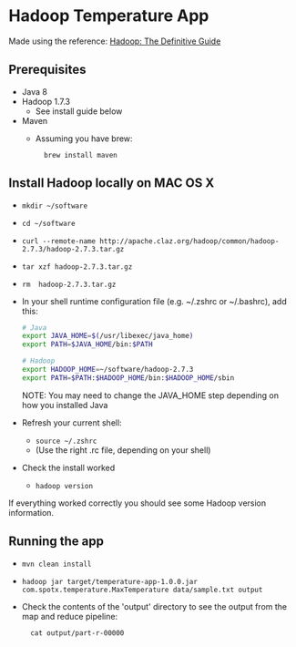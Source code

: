 Hadoop Temperature App
======================
Made using the reference:
[Hadoop: The Definitive Guide](http://hadoopbook.com/)

Prerequisites
-------------
- Java 8
- Hadoop 1.7.3
    - See install guide below
- Maven
    - Assuming you have brew:

            brew install maven

Install Hadoop locally on MAC OS X
----------------------------------
- `mkdir ~/software`
- `cd ~/software`
- `curl --remote-name http://apache.claz.org/hadoop/common/hadoop-2.7.3/hadoop-2.7.3.tar.gz`
- `tar xzf hadoop-2.7.3.tar.gz`
- `rm  hadoop-2.7.3.tar.gz`
- In your shell runtime configuration file (e.g. ~/.zshrc or ~/.bashrc),
add this:

    ```bash
    # Java
    export JAVA_HOME=$(/usr/libexec/java_home)
    export PATH=$JAVA_HOME/bin:$PATH

    # Hadoop
    export HADOOP_HOME=~/software/hadoop-2.7.3
    export PATH=$PATH:$HADOOP_HOME/bin:$HADOOP_HOME/sbin
    ```
    NOTE: You may need to change the JAVA_HOME step depending on how you
    installed Java

- Refresh your current shell:
    - `source ~/.zshrc`
    - (Use the right .rc file, depending on your shell)

- Check the install worked
    - `hadoop version`

If everything worked correctly you should see some Hadoop version
information.

Running the app
---------------
- `mvn clean install`
- `hadoop jar target/temperature-app-1.0.0.jar com.spotx.temperature.MaxTemperature data/sample.txt output`
- Check the contents of the 'output' directory to see the output from
the map and reduce pipeline:

        cat output/part-r-00000

